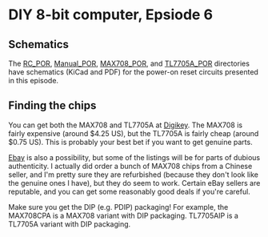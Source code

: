 # DIY 8-bit computer, Epsiode 6

## Schematics

The [RC\_POR](RC_POR), [Manual\_POR](Manual_POR), [MAX708\_POR](MAX708_POR), and [TL7705A\_POR](TL7705A_POR) directories have schematics (KiCad and PDF) for the power-on reset circuits presented in this episode.

## Finding the chips

You can get both the MAX708 and TL7705A at [Digikey](https://www.digikey.com).  The MAX708 is fairly expensive (around &#36;4.25 US), but the TL7705A is fairly cheap (around &#36;0.75 US).  This is probably your best bet if you want to get genuine parts.

[Ebay](https://www.ebay.com) is also a possibility, but some of the listings will be for parts of dubious authenticity.  I actually did order a bunch of MAX708 chips from a Chinese seller, and I'm pretty sure they are refurbished (because they don't look like the genuine ones I have), but they do seem to work.  Certain eBay sellers are reputable, and you can get some reasonably good deals if you're careful.

Make sure you get the DIP (e.g. PDIP) packaging!  For example, the MAX708CPA is a MAX708 variant with DIP packaging. TL7705AIP is a TL7705A variant with DIP packaging.
